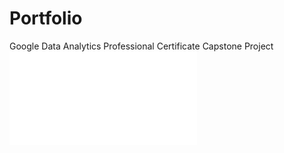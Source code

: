 # Portfolio
Google Data Analytics Professional Certificate Capstone Project
![Certificate of Completion]([https://github.com/austin3393/Portfolio/blob/1f93177d83cd524262eb4e75e6681f12094f39ea/certificate](https://github.com/austin3393/Portfolio/blob/3d0c7ccc55a973632e5784b054a884c22362a5de/Google_Certificate.pdf)https://github.com/austin3393/Portfolio/blob/3d0c7ccc55a973632e5784b054a884c22362a5de/Google_Certificate.pdf)
